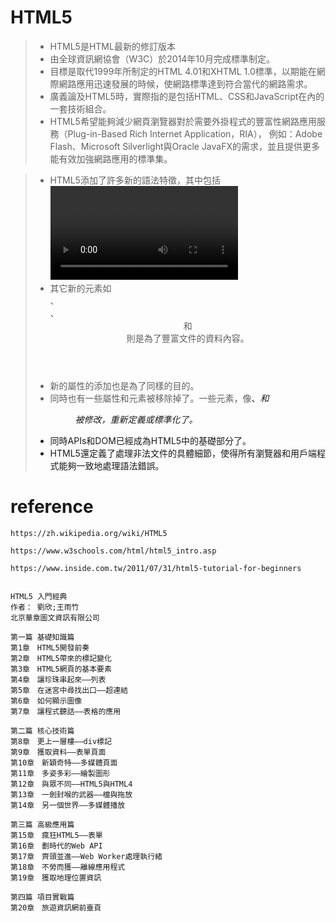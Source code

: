 # HTML5

>* HTML5是HTML最新的修訂版本
>* 由全球資訊網協會（W3C）於2014年10月完成標準制定。
>* 目標是取代1999年所制定的HTML 4.01和XHTML 1.0標準，以期能在網際網路應用迅速發展的時候，使網路標準達到符合當代的網路需求。
>* 廣義論及HTML5時，實際指的是包括HTML、CSS和JavaScript在內的一套技術組合。
>* HTML5希望能夠減少網頁瀏覽器對於需要外掛程式的豐富性網路應用服務（Plug-in-Based Rich Internet Application，RIA），
例如：Adobe Flash、Microsoft Silverlight與Oracle JavaFX的需求，並且提供更多能有效加強網路應用的標準集。

>* HTML5添加了許多新的語法特徵，其中包括<video>、<audio>和<canvas>元素，同時整合了SVG內容。
這些元素是為了更容易的在網頁中添加和處理多媒體和圖片內容而添加的。
>* 其它新的元素如<section>、<article>、<header>和<nav>則是為了豐富文件的資料內容。
>* 新的屬性的添加也是為了同樣的目的。
>* 同時也有一些屬性和元素被移除掉了。一些元素，像<a>、<cite>和<menu>被修改，重新定義或標準化了。
>* 同時APIs和DOM已經成為HTML5中的基礎部分了。
>* HTML5還定義了處理非法文件的具體細節，使得所有瀏覽器和用戶端程式能夠一致地處理語法錯誤。

# reference
```
https://zh.wikipedia.org/wiki/HTML5

https://www.w3schools.com/html/html5_intro.asp

https://www.inside.com.tw/2011/07/31/html5-tutorial-for-beginners
```
```

```

```
HTML5 入門經典 
作者： 劉欣;王雨竹
北京華章圖文資訊有限公司

第一篇 基礎知識篇
第1章　HTML5開發前奏
第2章　HTML5帶來的標記變化
第3章　HTML5網頁的基本要素
第4章　讓珍珠串起來——列表
第5章　在迷宮中尋找出口——超連結
第6章　如何顯示圖像
第7章　讓程式聽話——表格的應用

第二篇 核心技術篇
第8章　更上一層樓——div標記
第9章　獲取資料——表單頁面
第10章　新穎奇特——多媒體頁面
第11章　多姿多彩——繪製圖形
第12章　與眾不同——HTML5與HTML4
第13章　一劍封喉的武器——檔與拖放
第14章　另一個世界——多媒體播放

第三篇 高級應用篇
第15章　瘋狂HTML5——表單
第16章　劃時代的Web API
第17章　齊頭並進——Web Worker處理執行緒
第18章　不勞而獲——離線應用程式
第19章　獲取地理位置資訊

第四篇 項目實戰篇
第20章　旅遊資訊網前臺頁

```

